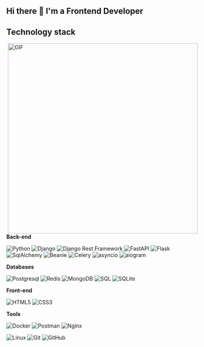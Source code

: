## Hi there 👋 I'm a Frontend Developer

## Technology stack

<img align="right" alt="GIF" src="https://media2.giphy.com/media/v1.Y2lkPTc5MGI3NjExMHpyMnZmM2d5c2pzb3Y2YmNleW5vamtwemRwNTRhZnE1aWUxcnJ5diZlcD12MV9pbnRlcm5hbF9naWZfYnlfaWQmY3Q9Zw/jBOOXxSJfG8kqMxT11/giphy.gif" width="500" height="500" />


**Back-end**

![Python](https://img.shields.io/badge/-Python-black?style=flat-square&logo=Python)
![Django](https://img.shields.io/badge/-Django-0aad48?style=flat-square&logo=Django)
![Django Rest Framework](https://img.shields.io/badge/DRF-red?style=flat-square&logo=Django)
![FastAPI](https://img.shields.io/badge/-FastAPI-%2300C7B7?style=flat-square&logo=FastAPI)
![Flask](https://img.shields.io/badge/-Flask-%232c3e50?style=flat-square&logo=Flask)
![SqlAlchemy](https://img.shields.io/badge/-SqlAlchemy-FCA121?style=flat-square&logo=SqlAlchemy)
![Beanie](https://img.shields.io/badge/-Beanie-FF6F00?style=flat-square&logo=Beanie&logoColor=white)
![Celery](https://img.shields.io/badge/-Celery-%2300C7B7?style=flat-square&logo=Celery)
![asyncio](https://img.shields.io/badge/-asyncio-333333?style=flat-square&logo=python&logoColor=white)
![aiogram](https://img.shields.io/badge/-aiogram-2C2D72?style=flat-square&logo=telegram&logoColor=white)


**Databases**

![Postgresql](https://img.shields.io/badge/-Postgresql-%232c3e50?style=flat-square&logo=Postgresql)
![Redis](https://img.shields.io/badge/-Redis-FCA121?style=flat-square&logo=Redis)
![MongoDB](https://img.shields.io/badge/-MongoDB-47A248?style=flat-square&logo=MongoDB)
![SQL](https://img.shields.io/badge/-SQL-003B57?style=flat-square&logo=postgresql&logoColor=white)
![SQLite](https://img.shields.io/badge/-SQLite-003B57?style=flat-square&logo=sqlite&logoColor=white)


**Front-end**

![HTML5](https://img.shields.io/badge/-HTML5-%23E44D27?style=flat-square&logo=html5&logoColor=ffffff)
![CSS3](https://img.shields.io/badge/-CSS3-%231572B6?style=flat-square&logo=css3)

**Tools**

![Docker](https://img.shields.io/badge/-Docker-46a2f1?style=flat-square&logo=docker&logoColor=white)
![Postman](https://img.shields.io/badge/Postman-FCA121?style=flat-square&logo=postman)
![Nginx](https://img.shields.io/badge/-Nginx-009639?style=flat-square&logo=nginx&logoColor=white)

![Linux](https://img.shields.io/badge/Linux-black?style=flat-square&logo=linux)
![Git](https://img.shields.io/badge/-Git-black?style=flat-square&logo=git)
![GitHub](https://img.shields.io/badge/-GitHub-181717?style=flat-square&logo=github)
